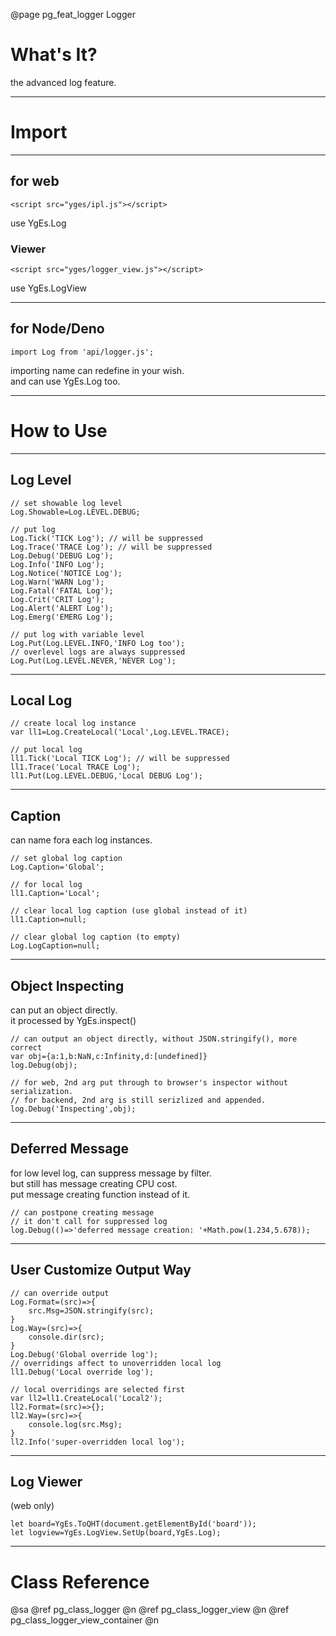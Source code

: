 ﻿@page pg_feat_logger Logger

# What's It?

the advanced log feature.  

-----
# Import

-----
## for web

```
<script src="yges/ipl.js"></script>
```
use YgEs.Log  

### Viewer

```
<script src="yges/logger_view.js"></script>
```
use YgEs.LogView

-----
## for Node/Deno

```
import Log from 'api/logger.js';
```
importing name can redefine in your wish.  
and can use YgEs.Log too.  

-----
# How to Use

-----
## Log Level

```
// set showable log level 
Log.Showable=Log.LEVEL.DEBUG;

// put log 
Log.Tick('TICK Log'); // will be suppressed 
Log.Trace('TRACE Log'); // will be suppressed 
Log.Debug('DEBUG Log');
Log.Info('INFO Log');
Log.Notice('NOTICE Log');
Log.Warn('WARN Log');
Log.Fatal('FATAL Log');
Log.Crit('CRIT Log');
Log.Alert('ALERT Log');
Log.Emerg('EMERG Log');

// put log with variable level
Log.Put(Log.LEVEL.INFO,'INFO Log too');
// overlevel logs are always suppressed 
Log.Put(Log.LEVEL.NEVER,'NEVER Log');
```

-----
## Local Log

```
// create local log instance 
var ll1=Log.CreateLocal('Local',Log.LEVEL.TRACE);

// put local log 
ll1.Tick('Local TICK Log'); // will be suppressed 
ll1.Trace('Local TRACE Log');
ll1.Put(Log.LEVEL.DEBUG,'Local DEBUG Log');
```

-----
## Caption

can name fora each log instances.
```
// set global log caption 
Log.Caption='Global';

// for local log
ll1.Caption='Local';

// clear local log caption (use global instead of it)
ll1.Caption=null;

// clear global log caption (to empty) 
Log.LogCaption=null;

```

-----
## Object Inspecting

can put an object directly.  
it processed by YgEs.inspect() 

```
// can output an object directly, without JSON.stringify(), more correct   
var obj={a:1,b:NaN,c:Infinity,d:[undefined]}
log.Debug(obj);

// for web, 2nd arg put through to browser's inspector without serialization.  
// for backend, 2nd arg is still serizlized and appended.  
log.Debug('Inspecting',obj);
```

-----
## Deferred Message

for low level log, can suppress message by filter.  
but still has message creating CPU cost.  
put message creating function instead of it.  

```
// can postpone creating message 
// it don't call for suppressed log 
log.Debug(()=>'deferred message creation: '+Math.pow(1.234,5.678));
```

-----
## User Customize Output Way

```
// can override output 
Log.Format=(src)=>{
	src.Msg=JSON.stringify(src);
}
Log.Way=(src)=>{
	console.dir(src);
}
Log.Debug('Global override log');
// overridings affect to unoverridden local log 
ll1.Debug('Local override log');

// local overridings are selected first 
var ll2=ll1.CreateLocal('Local2');
ll2.Format=(src)=>{};
ll2.Way=(src)=>{
	console.log(src.Msg);
}
ll2.Info('super-overridden local log');
```

-----
## Log Viewer

(web only)
```
let board=YgEs.ToQHT(document.getElementById('board'));
let logview=YgEs.LogView.SetUp(board,YgEs.Log);
```

-----
# Class Reference

@sa @ref pg_class_logger @n
	@ref pg_class_logger_view @n
	@ref pg_class_logger_view_container @n
